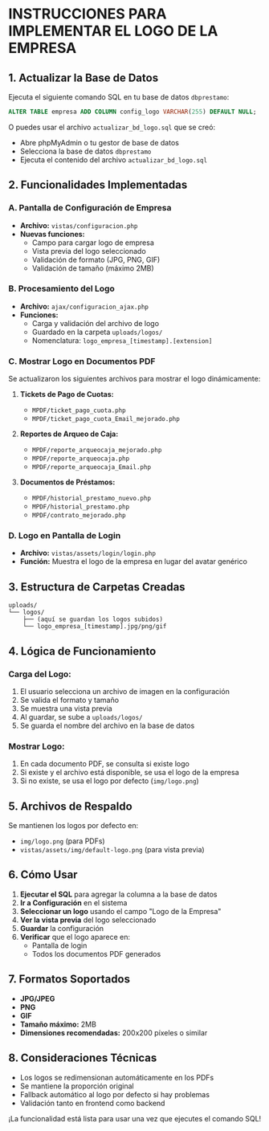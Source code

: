 # INSTRUCCIONES PARA IMPLEMENTAR EL LOGO DE LA EMPRESA

## 1. Actualizar la Base de Datos

Ejecuta el siguiente comando SQL en tu base de datos `dbprestamo`:

```sql
ALTER TABLE empresa ADD COLUMN config_logo VARCHAR(255) DEFAULT NULL;
```

O puedes usar el archivo `actualizar_bd_logo.sql` que se creó:
- Abre phpMyAdmin o tu gestor de base de datos
- Selecciona la base de datos `dbprestamo`
- Ejecuta el contenido del archivo `actualizar_bd_logo.sql`

## 2. Funcionalidades Implementadas

### A. Pantalla de Configuración de Empresa
- **Archivo:** `vistas/configuracion.php`
- **Nuevas funciones:**
  - Campo para cargar logo de empresa
  - Vista previa del logo seleccionado
  - Validación de formato (JPG, PNG, GIF)
  - Validación de tamaño (máximo 2MB)

### B. Procesamiento del Logo
- **Archivo:** `ajax/configuracion_ajax.php`
- **Funciones:**
  - Carga y validación del archivo de logo
  - Guardado en la carpeta `uploads/logos/`
  - Nomenclatura: `logo_empresa_[timestamp].[extension]`

### C. Mostrar Logo en Documentos PDF
Se actualizaron los siguientes archivos para mostrar el logo dinámicamente:

1. **Tickets de Pago de Cuotas:**
   - `MPDF/ticket_pago_cuota.php`
   - `MPDF/ticket_pago_cuota_Email_mejorado.php`

2. **Reportes de Arqueo de Caja:**
   - `MPDF/reporte_arqueocaja_mejorado.php`
   - `MPDF/reporte_arqueocaja.php`
   - `MPDF/reporte_arqueocaja_Email.php`

3. **Documentos de Préstamos:**
   - `MPDF/historial_prestamo_nuevo.php`
   - `MPDF/historial_prestamo.php`
   - `MPDF/contrato_mejorado.php`

### D. Logo en Pantalla de Login
- **Archivo:** `vistas/assets/login/login.php`
- **Función:** Muestra el logo de la empresa en lugar del avatar genérico

## 3. Estructura de Carpetas Creadas

```
uploads/
└── logos/
    ├── (aquí se guardan los logos subidos)
    └── logo_empresa_[timestamp].jpg/png/gif
```

## 4. Lógica de Funcionamiento

### Carga del Logo:
1. El usuario selecciona un archivo de imagen en la configuración
2. Se valida el formato y tamaño
3. Se muestra una vista previa
4. Al guardar, se sube a `uploads/logos/`
5. Se guarda el nombre del archivo en la base de datos

### Mostrar Logo:
1. En cada documento PDF, se consulta si existe logo
2. Si existe y el archivo está disponible, se usa el logo de la empresa
3. Si no existe, se usa el logo por defecto (`img/logo.png`)

## 5. Archivos de Respaldo

Se mantienen los logos por defecto en:
- `img/logo.png` (para PDFs)
- `vistas/assets/img/default-logo.png` (para vista previa)

## 6. Cómo Usar

1. **Ejecutar el SQL** para agregar la columna a la base de datos
2. **Ir a Configuración** en el sistema
3. **Seleccionar un logo** usando el campo "Logo de la Empresa"
4. **Ver la vista previa** del logo seleccionado
5. **Guardar** la configuración
6. **Verificar** que el logo aparece en:
   - Pantalla de login
   - Todos los documentos PDF generados

## 7. Formatos Soportados

- **JPG/JPEG**
- **PNG**
- **GIF**
- **Tamaño máximo:** 2MB
- **Dimensiones recomendadas:** 200x200 píxeles o similar

## 8. Consideraciones Técnicas

- Los logos se redimensionan automáticamente en los PDFs
- Se mantiene la proporción original
- Fallback automático al logo por defecto si hay problemas
- Validación tanto en frontend como backend

¡La funcionalidad está lista para usar una vez que ejecutes el comando SQL! 